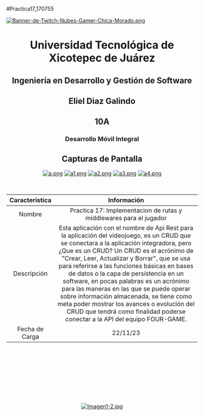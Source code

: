 #Practica17_170755

[![Banner-de-Twitch-Nubes-Gamer-Chica-Morado.png](https://i.postimg.cc/15q3LFXF/Banner-de-Twitch-Nubes-Gamer-Chica-Morado.png)](https://postimg.cc/MvzwBvyZ)

<div align="center">
  
# Universidad Tecnológica de Xicotepec de Juárez


## Ingeniería en Desarrollo y Gestión de Software
## Eliel Diaz Galindo
## 10A
### Desarrollo Móvil Integral


## Capturas de Pantalla
[![a.png](https://i.postimg.cc/YSW4SLtC/a.png)](https://postimg.cc/FfhFWRfM)
[![a1.png](https://i.postimg.cc/3NLZjfWB/a1.png)](https://postimg.cc/D4XsngrJ)
[![a2.png](https://i.postimg.cc/q7fxG3B9/a2.png)](https://postimg.cc/ZWcNb0dc)
[![a3.png](https://i.postimg.cc/kXzQnbSB/a3.png)](https://postimg.cc/N589DLpc)
[![a4.png](https://i.postimg.cc/SKrYz2nL/a4.png)](https://postimg.cc/3ykxswCW)




&nbsp;
&nbsp;


|  Característica |  Información |
| :------------: | :------------: |
| Nombre  |  Practica 17: Implementacion de rutas y middlewares para el jugador |
| Descripción  | Esta aplicación con el nombre de Api Rest para la aplicación del videojuego, es un CRUD que se conectara a la aplicación integradora, pero ¿Que es un CRUD? Un CRUD es el acrónimo de "Crear, Leer, Actualizar y Borrar", que se usa para referirse a las funciones básicas en bases de datos o la capa de persistencia en un software, en pocas palabras es un acrónimo para las maneras en las que se puede operar sobre información almacenada, se tiene como meta poder mostrar los avances o evolución del CRUD que tendrá como finalidad poderse conectar a la API del equipo FOUR-GAME. |
|  Fecha de Carga | 22/11/23  |

&nbsp;
&nbsp;

&nbsp;
&nbsp;

<br>
<br>
<br>
<br>

[![Imagen1-2.jpg](https://i.postimg.cc/x1swjyVj/Imagen1-2.jpg)](https://postimg.cc/0zwWcSNh)



&nbsp;
&nbsp;

